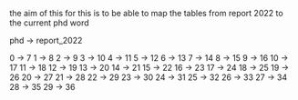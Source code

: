 the aim of this for this is to be able to map the tables from report 2022 to the current phd word

phd -> report_2022

0   -> 7
1   -> 8
2   -> 9
3   -> 10
4   -> 11
5   -> 12
6   -> 13
7   -> 14
8   -> 15
9   -> 16
10  -> 17
11  -> 18
12  -> 19
13  -> 20
14  -> 21
15  -> 22
16  -> 23
17  -> 24
18  -> 25
19  -> 26
20  -> 27
21  -> 28
22  -> 29
23  -> 30
24  -> 31
25  -> 32
26  -> 33
27  -> 34
28  -> 35
29  -> 36